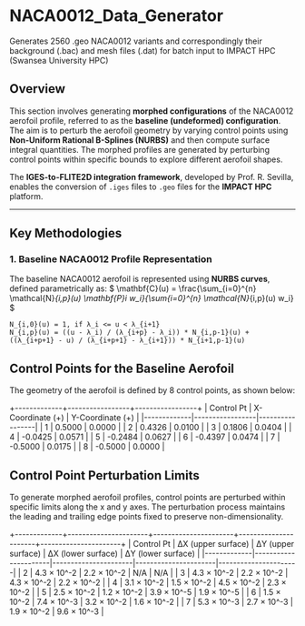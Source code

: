 # NACA0012_Data_Generator
Generates 2560 .geo NACA0012 variants and correspondingly their background (.bac) and mesh files (.dat) for batch input to IMPACT HPC (Swansea University HPC)

## **Overview**
This section involves generating **morphed configurations** of the NACA0012 aerofoil profile, referred to as the **baseline (undeformed) configuration**. The aim is to perturb the aerofoil geometry by varying control points using **Non-Uniform Rational B-Splines (NURBS)** and then compute surface integral quantities. The morphed profiles are generated by perturbing control points within specific bounds to explore different aerofoil shapes.

The **IGES-to-FLITE2D integration framework**, developed by Prof. R. Sevilla, enables the conversion of `.iges` files to `.geo` files for the **IMPACT HPC** platform.

---

## **Key Methodologies**

### **1. Baseline NACA0012 Profile Representation**
The baseline NACA0012 aerofoil is represented using **NURBS curves**, defined parametrically as:
$
\mathbf{C}(u) = \frac{\sum_{i=0}^{n} \mathcal{N}_{i,p}(u) \mathbf{P}_i w_i}{\sum_{i=0}^{n} \mathcal{N}_{i,p}(u) w_i}
$

```
N_{i,0}(u) = 1, if λ_i <= u < λ_{i+1}
N_{i,p}(u) = ((u - λ_i) / (λ_{i+p} - λ_i)) * N_{i,p-1}(u) + ((λ_{i+p+1} - u) / (λ_{i+p+1} - λ_{i+1})) * N_{i+1,p-1}(u)
```

## Control Points for the Baseline Aerofoil
The geometry of the aerofoil is defined by 8 control points, as shown below:

+-------------+-----------------+-----------------+
| Control Pt  | X-Coordinate (+) | Y-Coordinate (+) |
|-------------|-----------------|-----------------|
| 1           | 0.5000           | 0.0000          |
| 2           | 0.4326           | 0.0100          |
| 3           | 0.1806           | 0.0404          |
| 4           | -0.0425          | 0.0571          |
| 5           | -0.2484          | 0.0627          |
| 6           | -0.4397          | 0.0474          |
| 7           | -0.5000          | 0.0175          |
| 8           | -0.5000          | 0.0000          |

## Control Point Perturbation Limits
To generate morphed aerofoil profiles, control points are perturbed within specific limits along the x and y axes. The perturbation process maintains the leading and trailing edge points fixed to preserve non-dimensionality.

+-------------+----------------------+----------------------+----------------------+----------------------+
| Control Pt  | ΔX (upper surface)    | ΔY (upper surface)   | ΔX (lower surface)   | ΔY (lower surface)   |
|-------------|----------------------|----------------------|----------------------|----------------------|
| 2           | 4.3 × 10^-2           | 2.2 × 10^-2           | N/A                  | N/A                  |
| 3           | 4.3 × 10^-2           | 2.2 × 10^-2           | 4.3 × 10^-2          | 2.2 × 10^-2          |
| 4           | 3.1 × 10^-2           | 1.5 × 10^-2           | 4.5 × 10^-2          | 2.3 × 10^-2          |
| 5           | 2.5 × 10^-2           | 1.2 × 10^-2           | 3.9 × 10^-5          | 1.9 × 10^-5          |
| 6           | 1.5 × 10^-2           | 7.4 × 10^-3           | 3.2 × 10^-2          | 1.6 × 10^-2          |
| 7           | 5.3 × 10^-3           | 2.7 × 10^-3           | 1.9 × 10^-2          | 9.6 × 10^-3          |
